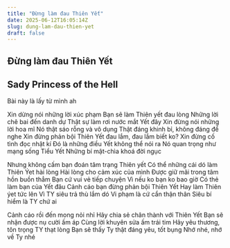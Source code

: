 ```yaml
---
title: "Đừng làm đau Thiên Yết"
date: 2025-06-12T16:05:14Z
slug: dung-lam-dau-thien-yet
draft: false
---
```


## Đừng làm đau Thiên Yết

## Sady Princess of the Hell

Bài này là lấy từ mình ah
 
Xin dừng nói những lời xúc phạm
Bạn sẽ làm Thiên yết đau lòng
Những lời chê bai đến danh dự
Thật sự làm rơi nước mắt Yết đây
Xin đừng nói những lời hoa mĩ
Nó thật sáo rỗng và vô dụng
Thật đáng khinh bỉ, không đáng để nghe
Xin đừng phản bội Thiên Yết
đau lắm, đau lắm biết ko?
Xin đừng cố tình đọc nhật kí
Đó là những điều Yết không thể nói ra
Nó quan trọng như mạng sống Tiểu Yết
Những bí mật-chìa khoá đời ngục
 
Nhưng không cấm bạn đoán tâm trạng Thiên yết
Có thể những cái dó làm Thiên Ýet hài lòng
Hài lòng cho cảm xúc của mình
Được giữ mãi trong tâm hồn buồn thẳm
Bạn cứ vui vẻ tiếp chuyện
Vì nếu ko bạn ko bao giờ
Có thẻ làm bạn của Yết đâu
Cảnh cáo bạn đừng phản bội Thiên Yết
Hay làm Thiên ýet tức lên
Vì TY siêu trả thù lắm dó
Vi phạm là cứ cẩn thận thân
Siêu bí hiểm là TY chứ ai
 
Cảnh cáo rồi đến mong nỏi nhỉ
Hãy chia sẻ chân thành với Thiên Yết
Bạn sẽ nhận được nụ cười ấm áp
Cùng lời khuyên sửa ấm trái tim
Hãy yêu thương, tôn trọng TY thạt lòng
Bạn sẽ thấy Ty thật đáng yêu, tốt bụng
Nhớ nhé, nhớ về Ty nhé